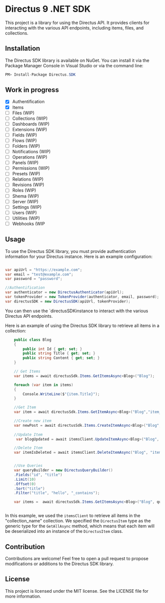 # Directus 9 .NET SDK

This project is a library for using the Directus API. It provides clients for interacting with the various API endpoints, including items, files, and collections.

## Installation

The Directus SDK library is available on NuGet. You can install it via the Package Manager Console in Visual Studio or via the command line:

```C#
PM> Install-Package Directus.SDK
```

## Work in progress

- [x] Authentification
- [x] Items
- [ ] Files (WIP)
- [ ] Collections (WIP)
- [ ] Dashboards (WIP)
- [ ] Extensions (WIP)
- [ ] Fields (WIP)
- [ ] Flows (WIP)
- [ ] Folders (WIP)
- [ ] Notifications (WIP)
- [ ] Operations (WIP)
- [ ] Panels (WIP)
- [ ] Permissions (WIP)
- [ ] Presets (WIP)
- [ ] Relations (WIP)
- [ ] Revisions (WIP)
- [ ] Roles (WIP)
- [ ] Shema (WIP)
- [ ] Server (WIP)
- [ ] Settings (WIP)
- [ ] Users (WIP)
- [ ] Utilities (WIP)
- [ ] Webhooks (WIP

## Usage

To use the Directus SDK library, you must provide authentication information for your Directus instance. Here is an example configuration:

```c#

var apiUrl = "https://example.com";
var email = "test@example.com";
var password = "password";

//Authentification
var authenticator = new DirectusAuthenticator(apiUrl);
var tokenProvider = new TokenProvider(authenticator, email, password);
var directusSDK = new DirectusSDK(apiUrl, tokenProvider);
```

You can then use the `directusSDKinstance to interact with the various Directus API endpoints.

Here is an example of using the Directus SDK library to retrieve all items in a collection:

```c#
    public class Blog
    {
        public int Id { get; set; }
        public string Title { get; set; }
        public string Content { get; set; }
    }

	// Get Items
    var items = await directusSdk.Items.GetItemsAsync<Blog>("Blog");

    foreach (var item in items)
    {
        Console.WriteLine($"{item.Title}");
    }

	//Get Item
    var item = await directusSdk.Items.GetItemAsync<Blog>("Blog","item_id");

	//Create new item
    var newPost = await directusSdk.Items.CreateItemAsync<Blog>("Blog", new Blog { Title = "Hello", Content="paragraph"});
	
	//Update Item
  	 var blogUpdated = await itemsClient.UpdateItemAsync<Blog>("Blog", "item_id", item);

	//Delete Item
 	var itemIsDeleted = await itemsClient.DeleteItemAsync("Blog", "item_id");


	//Use Queries
    var queryBuilder = new DirectusQueryBuilder()
    .Fields("id", "title")
    .Limit(10)
    .Offset(0)
    .Sort("title")
    .Filter("title", "hello", "_contains");

    var items =  await directusSdk.Items.GetItemsAsync<Blog>("Blog", queryBuilder);



```

In this example, we used the `itemsClient` to retrieve all items in the "collection_name" collection. We specified the `DirectusItem` type as the generic type for the `GetAllAsync` method, which means that each item will be deserialized into an instance of the `DirectusItem` class.

## Contribution

Contributions are welcome! Feel free to open a pull request to propose modifications or additions to the Directus SDK library.

## License

This project is licensed under the MIT license. See the LICENSE file for more information.